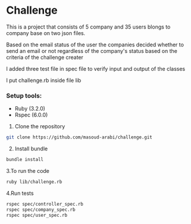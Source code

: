 # Challenge

This is a project that consists of 5 company and 35 users
blongs to company base on two json files.

Based on the email status of the user the companies decided whether to send an email or not regardless of the company's status based on the criteria of the challenge creater

I added three test file in spec file to verify input and output of the classes

I put challenge.rb inside file lib


### Setup tools:
- Ruby (3.2.0)
- Rspec (6.0.0)


1. Clone the repository
```bash
git clone https://github.com/masoud-arabi/challenge.git
```

2. Install bundle
```bash
bundle install
```

3.To run the code
```bash
ruby lib/challenge.rb
```

4.Run tests
```bash
rspec spec/controller_spec.rb
rspec spec/company_spec.rb
rspec spec/user_spec.rb
```
